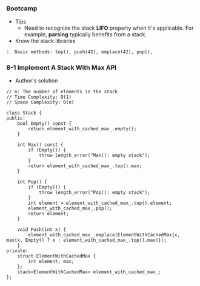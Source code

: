 ### Bootcamp

* Tips
  * Need to recognize the stack **LIFO** property when it's applicable. For example, **parsing** typically benefits from a stack.
* Know the stack libraries

```markdown
1. Basic methods: top(), push(42), emplace(42), pop(),
```

### 8-1 Implement A Stack With Max API

* Author's solution

```
// n: The number of elements in the stack
// Time Complexity: O(1)
// Space Complexity: O(n)

class Stack {
public:
    bool Empty() const {
        return element_with_cached_max_.empty();
    }
    
    int Max() const {
        if (Empty()) {
            throw length_error("Max(): empty stack");
        }
        return element_with_cached_max_.top().max;
    }
    
    int Pop() {
        if (Empty()) {
            throw length_error("Pop(): empty stack");
        }
        int element = element_with_cached_max_.top().element;
        element_with_cached_max_.pop();
        return element;
    }
    
    void Push(int x) {
        element_with_cached_max_.emplace(ElementWithCachedMax{x, max(x, Empty() ? x : element_with_cached_max_.top().max)});
    }
private:
    struct ElementWithCachedMax {
        int element, max;
    };
    stack<ElementWithCachedMax> element_with_cached_max_;
};
```



